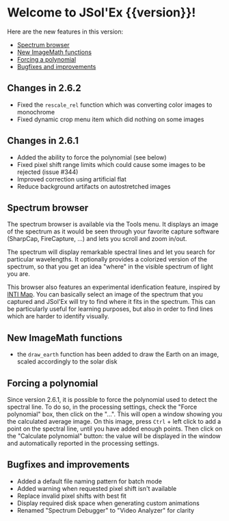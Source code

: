 # Welcome to JSol'Ex {{version}}!

Here are the new features in this version:

- [Spectrum browser](spectrum-browser)
- [New ImageMath functions](#new-ImageMath-functions)
- [Forcing a polynomial](#forcing-a-polynomial)
- [Bugfixes and improvements](#bugfixes-and-improvements)

## Changes in 2.6.2

- Fixed the `rescale_rel` function which was converting color images to monochrome
- Fixed dynamic crop menu item which did nothing on some images

## Changes in 2.6.1

- Added the ability to force the polynomial (see below)
- Fixed pixel shift range limits which could cause some images to be rejected (issue #344)
- Improved correction using artificial flat
- Reduce background artifacts on autostretched images

## Spectrum browser

The spectrum browser is available via the Tools menu.
It displays an image of the spectrum as it would be seen through your favorite capture software (SharpCap, FireCapture, ...) and lets you scroll and zoom in/out.

The spectrum will display remarkable spectral lines and let you search for particular wavelengths.
It optionally provides a colorized version of the spectrum, so that you get an idea "where" in the visible spectrum of light you are.

This browser also features an experimental idenfication feature, inspired by [INTI Map](http://valerie.desnoux.free.fr/inti/map.html).
You can basically select an image of the spectrum that you captured and JSol'Ex will try to find where it fits in the spectrum.
This can be particularly useful for learning purposes, but also in order to find lines which are harder to identify visually.

## New ImageMath functions

- the `draw_earth` function has been added to draw the Earth on an image, scaled accordingly to the solar disk

## Forcing a polynomial

Since version 2.6.1, it is possible to force the polynomial used to detect the spectral line.
To do so, in the processing settings, check the "Force polynomial" box, then click on the "...".
This will open a window showing you the calculated average image.
On this image, press `Ctrl` + left click to add a point on the spectral line, until you have added enough points.
Then click on the "Calculate polynomial" button: the value will be displayed in the window and automatically reported in the processing settings.

## Bugfixes and improvements

- Added a default file naming pattern for batch mode
- Added warning when requested pixel shift isn't available
- Replace invalid pixel shifts with best fit
- Display required disk space when generating custom animations
- Renamed "Spectrum Debugger" to "Video Analyzer" for clarity
